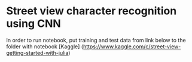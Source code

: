 # Street view character recognition using CNN
In order to run notebook, put training and test data from link below to the folder with notebook
[Kaggle] (https://www.kaggle.com/c/street-view-getting-started-with-julia)